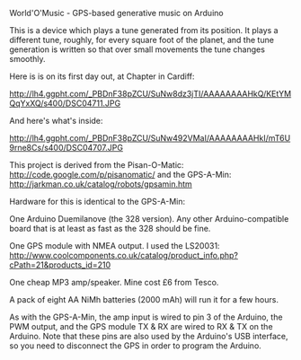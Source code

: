 World'O'Music - GPS-based generative music on Arduino

This is a device which plays a tune generated from its position. It plays a different tune, roughly, for every square foot of the planet, and the tune generation is written so that over small movements the tune changes smoothly.

Here is is on its first day out, at Chapter in Cardiff:

http://lh4.ggpht.com/_PBDnF38pZCU/SuNw8dz3jTI/AAAAAAAAHkQ/KEtYMQqYxXQ/s400/DSC04711.JPG

And here's what's inside:

http://lh4.ggpht.com/_PBDnF38pZCU/SuNw492VMaI/AAAAAAAAHkI/mT6U9rne8Cs/s400/DSC04707.JPG

This project is derived from the Pisan-O-Matic:
http://code.google.com/p/pisanomatic/
and the GPS-A-Min:
http://jarkman.co.uk/catalog/robots/gpsamin.htm


Hardware for this is identical to the GPS-A-Min:

One Arduino Duemilanove (the 328 version). Any other Arduino-compatible board that is at least as fast as the 328 should be fine.

One GPS module with NMEA output. I used the LS20031:
http://www.coolcomponents.co.uk/catalog/product_info.php?cPath=21&products_id=210

One cheap MP3 amp/speaker. Mine cost £6 from Tesco.

A pack of eight AA NiMh batteries (2000 mAh) will run it for a few hours.

As with the GPS-A-Min, the amp input is wired to pin 3 of the Arduino, the PWM output, and the GPS module TX & RX are wired to RX & TX on the Arduino. Note that these pins are also used by the Arduino's USB interface, so you need to disconnect the GPS in order to program the Arduino.
